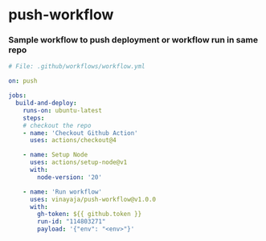 # push-workflow

### Sample workflow to push deployment or workflow run in same repo

```yaml
# File: .github/workflows/workflow.yml

on: push

jobs:
  build-and-deploy:
    runs-on: ubuntu-latest
    steps:
    # checkout the repo
    - name: 'Checkout Github Action' 
      uses: actions/checkout@4

    - name: Setup Node
      uses: actions/setup-node@v1
      with:
        node-version: '20'

    - name: 'Run workflow'
      uses: vinayaja/push-workflow@v1.0.0
      with:
        gh-token: ${{ github.token }}
        run-id: "114803271"
        payload: '{"env": "<env>"}'